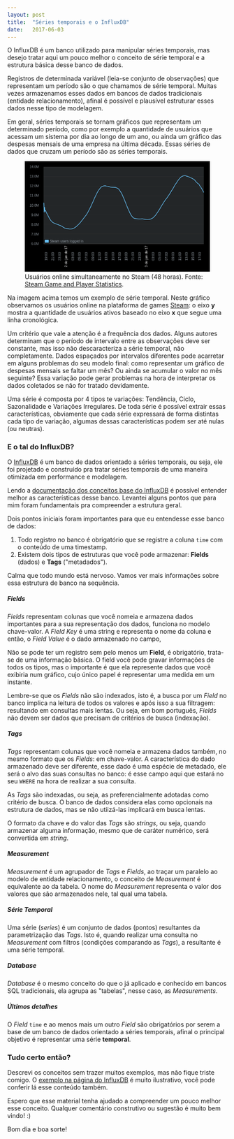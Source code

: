 ```yaml
---
layout: post
title:  "Séries temporais e o InfluxDB"
date:   2017-06-03
---
```


<p class="intro"><span class="dropcap">O</span> InfluxDB é um banco utilizado para manipular séries temporais, mas desejo tratar aqui um pouco melhor o conceito de série temporal e a estrutura básica desse banco de dados.</p>

Registros de determinada variável (leia-se conjunto de observações) que representam um período são o que chamamos de série temporal. Muitas vezes armazenamos esses dados em bancos de dados tradicionais (entidade relacionamento), afinal é possível e plausível estruturar esses dados nesse tipo de modelagem.

Em geral, séries temporais se tornam gráficos que representam um determinado período, como por exemplo a quantidade de usuários que acessam um sistema por dia ao longo de um ano, ou ainda um gráfico das despesas mensais de uma empresa na última década. Essas séries de dados que cruzam um período são as séries temporais.

<figure>
    <img src="/assets/img/2017_06_03_steam_users.png" alt="">
    <figcaption>Usuários online simultaneamente no Steam (48 horas). Fonte: <a href="http://store.steampowered.com/stats/?l=portuguese" target="_blank"> Steam Game and Player Statistics</a>.</figcaption>
</figure>

Na imagem acima temos um exemplo de série temporal. Neste gráfico observamos os usuários online na plataforma de games [Steam](http://store.steampowered.com/): o eixo **y** mostra a quantidade de usuários ativos baseado no eixo **x** que segue uma linha cronológica.

Um critério que vale a atenção é a frequência dos dados. Alguns autores determinam que o período de intervalo entre as observações deve ser constante, mas isso não descaracteriza a série temporal, não completamente. Dados espaçados por intervalos diferentes pode acarretar em alguns problemas do seu modelo final: como representar um gráfico de despesas mensais se faltar um mês? Ou ainda se acumular o valor no mês seguinte? Essa variação pode gerar problemas na hora de interpretar os dados coletados se não for tratado devidamente.

Uma série é composta por 4 tipos te variações: Tendência, Ciclo, Sazonalidade e Variações Irregulares. De toda série é possível extrair essas características, obviamente que cada série expressará de forma distintas cada tipo de variação, algumas dessas características podem ser até nulas (ou neutras).

### E o tal do InfluxDB?

O [InfluxDB](https://github.com/influxdata/influxdb) é um banco de dados orientado a séries temporais, ou seja, ele foi projetado e construído pra tratar séries temporais de uma maneira otimizada em performance e modelagem.

Lendo a [documentação dos conceitos base do InfluxDB](https://docs.influxdata.com/influxdb/v1.2/concepts/key_concepts/) é possível entender melhor as características desse banco. Levantei alguns pontos que para mim foram fundamentais pra compreender a estrutura geral.

Dois pontos iniciais foram importantes para que eu entendesse esse banco de dados:
1. Todo registro no banco é obrigatório que se registre a coluna `time` com o conteúdo de uma timestamp.
2. Existem dois tipos de estruturas que você pode armazenar: **Fields** (dados) e **Tags** ("metadados").

Calma que todo mundo está nervoso. Vamos ver mais informações sobre essa estrutura de banco na sequência.

##### Fields
*Fields* representam colunas que você nomeia e armazena dados importantes para a sua representação dos dados, funciona no modelo chave-valor. A *Field Key* é uma string e representa o nome da coluna e então, o *Field Value* é o dado armazenado no campo,

Não se pode ter um registro sem pelo menos um **Field**, é obrigatório, trata-se de uma informação básica. O field você pode gravar informações de todos os tipos, mas o importante é que ela represente dados que você exibiria num gráfico, cujo único papel é representar uma medida em um instante.

Lembre-se que os *Fields* não são indexados, isto é, a busca por um *Field* no banco implica na leitura de todos os valores e após isso a sua filtragem: resultando em consultas mais lentas. Ou seja, em bom português, *Fields* não devem ser dados que precisam de critérios de busca (indexação).

##### Tags
*Tags* representam colunas que você nomeia e armazena dados também, no mesmo formato que os *Fields*: em chave-valor. A característica do dado armazenado deve ser diferente, esse dado é uma espécie de metadado, ele será o alvo das suas consultas no banco: é esse campo aqui que estará no seu `WHERE` na hora de realizar a sua consulta.

As *Tags* são indexadas, ou seja, as preferencialmente adotadas como critério de busca. O banco de dados considera elas como opcionais na estrutura de dados, mas se não utiizá-las implicará em busca lentas.

O formato da chave e do valor das *Tags* são *strings*, ou seja, quando armazenar alguma informação, mesmo que de caráter numérico, será convertida em *string*.

##### Measurement
*Measurement* é um agrupador de *Tags* e *Fields*, ao traçar um paralelo ao modelo de entidade relacionamento, o conceito de *Measurement* é equivalente ao da tabela. O nome do *Measurement* representa o valor dos valores que são armazenados nele, tal qual uma tabela.

##### Série Temporal
Uma série (*series*) é um conjunto de dados (pontos) resultantes da parametrização das *Tags*. Isto é, quando realizar uma consulta no *Measurement* com filtros (condições comparando as *Tags*), a resultante é uma série temporal.

##### Database
*Database* é o mesmo conceito do que o já aplicado e conhecido em bancos SQL tradicionais, ela agrupa as "tabelas", nesse caso, as *Measurements*.

##### Últimos detalhes
O *Field* `time` e ao menos mais um outro *Field* são obrigatórios por serem a base de um banco de dados orientado a séries temporais, afinal o principal objetivo é representar uma série **temporal**.

### Tudo certo então?
Descrevi os conceitos sem trazer muitos exemplos, mas não fique triste comigo. O [exemplo na página do InfluxDB](https://docs.influxdata.com/influxdb/v1.2/concepts/key_concepts/#sample-data) é muito ilustrativo, você pode conferir lá esse conteúdo também.

Espero que esse material tenha ajudado a compreender um pouco melhor esse conceito. Qualquer comentário construtivo ou sugestão é muito bem vindo! :)

Bom dia e boa sorte!


